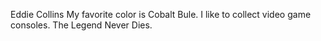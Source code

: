 Eddie Collins
My favorite color is Cobalt Bule.
I like to collect video game consoles.
The Legend Never Dies.
